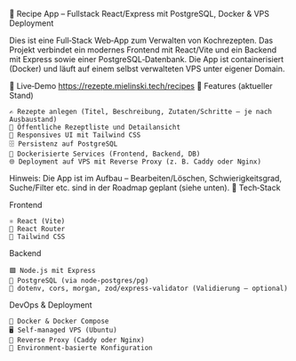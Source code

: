 🥘 Recipe App – Fullstack React/Express mit PostgreSQL, Docker & VPS Deployment

Dies ist eine Full‑Stack Web‑App zum Verwalten von Kochrezepten. Das Projekt verbindet ein modernes Frontend mit React/Vite und ein Backend mit Express sowie einer PostgreSQL‑Datenbank. Die App ist containerisiert (Docker) und läuft auf einem selbst verwalteten VPS unter eigener Domain.

🔗 Live‑Demo
https://rezepte.mielinski.tech/recipes
🚀 Features (aktueller Stand)

    ✍️ Rezepte anlegen (Titel, Beschreibung, Zutaten/Schritte – je nach Ausbaustand)
    🔎 Öffentliche Rezeptliste und Detailansicht
    📱 Responsives UI mit Tailwind CSS
    🗄️ Persistenz auf PostgreSQL
    🐳 Dockerisierte Services (Frontend, Backend, DB)
    🌐 Deployment auf VPS mit Reverse Proxy (z. B. Caddy oder Nginx)

Hinweis: Die App ist im Aufbau – Bearbeiten/Löschen, Schwierigkeitsgrad, Suche/Filter etc. sind in der Roadmap geplant (siehe unten).
🧱 Tech‑Stack

Frontend

    ⚛️ React (Vite)
    🧭 React Router
    🎨 Tailwind CSS

Backend

    🟩 Node.js mit Express
    🐘 PostgreSQL (via node‑postgres/pg)
    🔐 dotenv, cors, morgan, zod/express‑validator (Validierung – optional)

DevOps & Deployment

    🐳 Docker & Docker Compose
    🖥️ Self‑managed VPS (Ubuntu)
    🔁 Reverse Proxy (Caddy oder Nginx)
    🔧 Environment‑basierte Konfiguration
